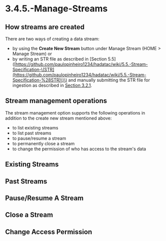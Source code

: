 # 3.4.5.-Manage-Streams

## How streams are created

There are two ways of creating a data stream:

* by using the **Create New Stream** button under Manage Stream \(HOME &gt; Manage Stream\) or 
* by writing an STR file as described in \[Section 5.5\]\([https://github.com/paulopinheiro1234/hadatac/wiki/5.5.-Stream-Specification-\(STR](https://github.com/paulopinheiro1234/hadatac/wiki/5.5.-Stream-Specification-%28STR)\)\) and manually submitting the STR file for ingestion as described in [Section 3.2.1](https://github.com/paulopinheiro1234/hadatac/wiki/3.2.-Manage-Data-File-Ingestion#321-manual-submission-of-data-file-for-ingestion). 

## Stream management operations

The stream management option supports the following operations in addition to the create new stream mentioned above:

* to list existing streams
* to list past streams
* to pause/resume a stream
* to permanently close a stream
* to change the permission of who has access to the stream's data

## Existing Streams

## Past Streams

## Pause/Resume A Stream

## Close a Stream

## Change Access Permission

